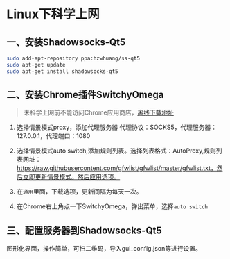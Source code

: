 # Linux下科学上网

## 一、安装Shadowsocks-Qt5

```sh
sudo add-apt-repository ppa:hzwhuang/ss-qt5
sudo apt-get update
sudo apt-get install shadowsocks-qt5
```

## 二、安装Chrome插件SwitchyOmega

> 未科学上网前不能访问Chrome应用商店，[离线下载地址](https://github.com/FelisCatus/SwitchyOmega/releases)

1. 选择情景模式proxy，添加代理服务器
代理协议：SOCKS5，代理服务器：127.0.0.1，代理端口：1080

2. 选择情景模式auto switch,添加规则列表。选择列表格式：AutoProxy,规则列表网址：https://raw.githubusercontent.com/gfwlist/gfwlist/master/gfwlist.txt，然后立即更新情景模式。然后应用选项。

3. 在`通用`里面，下载选项，更新间隔为每天一次。

4. 在Chrome右上角点一下SwitchyOmega，弹出菜单，选择`auto switch`

## 三、配置服务器到Shadowsocks-Qt5

图形化界面，操作简单，可扫二维码，导入gui_config.json等进行设置。

